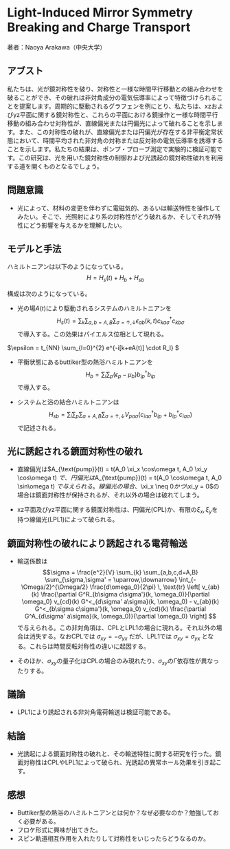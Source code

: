 # Light-Induced Mirror Symmetry Breaking and Charge Transport

著者：Naoya Arakawa（中央大学）

## アブスト
私たちは、光が鏡対称性を破り、対称性と一様な時間平行移動との組み合わせを破ることができ、その破れは非対角成分の電気伝導率によって特徴づけられることを提案します。周期的に駆動されるグラフェンを例にとり、私たちは、xzおよびyz平面に関する鏡対称性と、これらの平面における鏡操作と一様な時間平行移動の組み合わせ対称性が、直線偏光または円偏光によって破れることを示します。また、この対称性の破れが、直線偏光または円偏光が存在する非平衡定常状態において、時間平均された非対角の対称または反対称の電気伝導率を誘導することを示します。私たちの結果は、ポンプ・プローブ測定で実験的に検証可能です。この研究は、光を用いた鏡対称性の制御および光誘起の鏡対称性破れを利用する道を開くものとなるでしょう。

## 問題意識
- 光によって、材料の変更を伴わずに電磁気的、あるいは輸送特性を操作してみたい。そこで、光照射により系の対称性がどう破れるか、そしてそれが特性にどう影響を与えるかを理解したい。

## モデルと手法
ハミルトニアンは以下のようになっている。
$$
H = H_s(t) + H_b + H_{sb}
$$

構成は次のようになっている。

- 光の場$A(t)$により駆動されるシステムのハミルトニアンを
$$
H_s(t) = \sum_{k} \sum_{a,b=A,B} \sum_{\sigma=\uparrow,\downarrow} \epsilon_{ab}(k, t) c_{ka\sigma}^\dagger c_{kb\sigma}
$$
で導入する。この効果はパイエルス位相として現れる。

$\epsilon = t_{NN} \sum_{l=0}^{2} e^{-i[k+eA(t)] \cdot R_l}
$

- 平衡状態にあるbuttiker型の熱浴ハミルトニアンを
$$
H_b = \sum_{i} \sum_{p} (\epsilon_p - \mu_b) b_{ip}^\dagger b_{ip}
$$
で導入する。

- システムと浴の結合ハミルトニアンは
$$
H_{sb} = \sum_{i} \sum_{p} \sum_{a=A,B} \sum_{\sigma=\uparrow,\downarrow} V_{pa\sigma}(c_{ia\sigma}^\dagger b_{ip} + b_{ip}^\dagger c_{ia\sigma})
$$
で記述される。

## 光に誘起される鏡面対称性の破れ
- 直線偏光は$A_{\text{pump}}(t) = t(A_0 \xi_x \cos\omega t, A_0 \xi_y \cos\omega t)
$で、円偏光は$A_{\text{pump}}(t) = t(A_0 \cos\omega t, A_0 \sin\omega t)
$で与えられる。線偏光の場合、$\xi_x \neq 0$かつ$\xi_y = 0$の場合は鏡面対称性が保持されるが、それ以外の場合は破れてしまう。

- xz平面及びyz平面に関する鏡面対称性は、円偏光(CPL)か、有限の$\xi_x, \xi_y$を持つ線偏光(LPL1)によって破られる。

## 鏡面対称性の破れにより誘起される電荷輸送

- 輸送係数は
$$\sigma = \frac{e^2}{V} \sum_{k} \sum_{a,b,c,d=A,B} \sum_{\sigma,\sigma' = \uparrow,\downarrow} \int_{-\Omega/2}^{\Omega/2} \frac{d\omega_0}{2\pi} \, \text{tr} \left[ v_{ab}(k) \frac{\partial G^R_{b\sigma c\sigma'}(k, \omega_0)}{\partial \omega_0} v_{cd}(k) G^<_{d\sigma' a\sigma}(k, \omega_0) - v_{ab}(k) G^<_{b\sigma c\sigma'}(k, \omega_0) v_{cd}(k) \frac{\partial G^A_{d\sigma' a\sigma}(k, \omega_0)}{\partial \omega_0} \right]
$$
で与えられる。この非対角項は、CPLとLPL1の場合に現れる。それ以外の場合は消失する。なおCPLでは
$\sigma_{xy} = -\sigma_{yx}$
だが、LPL1では
$\sigma_{xy} = \sigma_{yx}$
となる。これらは時間反転対称性の違いに起因する。

- そのほか、$\sigma_{xy}$の量子化はCPLの場合のみ現れたり、$\sigma_{xy}$の$\Gamma$依存性が異なったりする。

## 議論
- LPL1により誘起される非対角電荷輸送は検証可能である。

## 結論
- 光誘起による鏡面対称性の破れと、その輸送特性に関する研究を行った。鏡面対称性はCPLやLPL1によって破られ、光誘起の異常ホール効果を引き起こす。

## 感想
- Buttiker型の熱浴のハミルトニアンとは何か？なぜ必要なのか？勉強しておく必要がある。
- フロケ形式に興味が出てきた。
- スピン軌道相互作用を入れたりして対称性をいじったらどうなるのか。